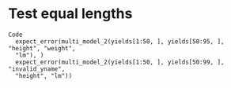 # Test equal lengths

    Code
      expect_error(multi_model_2(yields[1:50, ], yields[50:95, ], "height", "weight",
      "lm"), )
      expect_error(multi_model_2(yields[1:50, ], yields[50:99, ], "invalid_yname",
      "height", "lm"))

